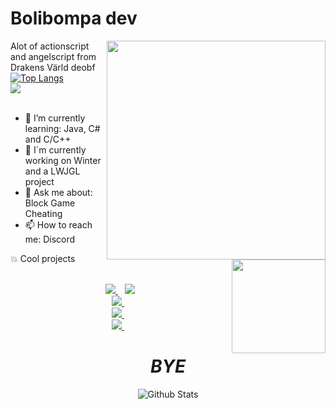 

# Bolibompa dev #

<img align='right' src='https://github.com/pvpb0t/pvpb0t/blob/main/flux.png?raw=true' width='350"'>

Alot of actionscript and angelscript from Drakens Värld deobf<br>
[![Top Langs](https://github-readme-stats.vercel.app/api/top-langs/?username=pvpb0t&layout=compact&theme=tokyonight)](https://github.com/anuraghazra/github-readme-stats)<br>
![](https://komarev.com/ghpvc/?username=pvpb0t&color=blueviolet)<br>
<br>

<img align='right' src='https://github.com/Rishit-dagli/Rishit-dagli/blob/master/images/octocat-anime.gif' width='150"'>

- 🌱 I’m currently learning: Java, C# and C/C++
- 🔏 I´m currently working on Winter and a LWJGL project
- 💬 Ask me about: Block Game Cheating
- 📫 How to reach me: Discord


<summary> 💥 Cool projects </summary>
<br>
<p align="center">
<a href="https://github.com/pvpb0t/Drakens-Varld-SOURCE">
<img src="https://github-readme-stats-defcon27.vercel.app/api/pin/?username=pvpb0t&repo=Drakens-Varld-SOURCE&show_owner=true&theme=react" />
</a>&ensp;
<a href=https://github.com/pvpb0t/SettingsSystem>
<img src="https://github-readme-stats-defcon27.vercel.app/api/pin/?username=pvpb0t&repo=SettingsSystem&show_owner=true&theme=react" />
</a><br>
<a href="https://github.com/pvpb0t/3DS-Homebrew-Buildable">
<img src="https://github-readme-stats-defcon27.vercel.app/api/pin/?username=pvpb0t&repo=3DS-Homebrew-Buildable&show_owner=true&theme=react" />
</a>&ensp;<br>
        <a href="https://github.com/pvpb0t/FriendSystem">
<img src="https://github-readme-stats-defcon27.vercel.app/api/pin/?username=pvpb0t&repo=FriendSystem&show_owner=true&theme=react" />
</a>&ensp;<br>
<a href="https://github.com/keatsoo/3ds-tic-tac-toe">
<img src="https://github-readme-stats-defcon27.vercel.app/api/pin/?username=keatsoo&repo=3ds-tic-tac-toe&show_owner=true&theme=react" />
</a>&ensp;
</p>

<h1 align='center'><i>BYE</i></h1>

<p align="center">
        <img src="https://raw.githubusercontent.com/bornmay/bornmay/Update/svg/Bottom.svg" alt="Github Stats" />
</p>
